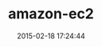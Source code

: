 ---
layout: post
title:  "amazon-ec2"
repo:   "grempe/amazon-ec2"
date:   2015-02-18 17:24:44
gemurl: http://github.com/grempe/amazon-ec2
---